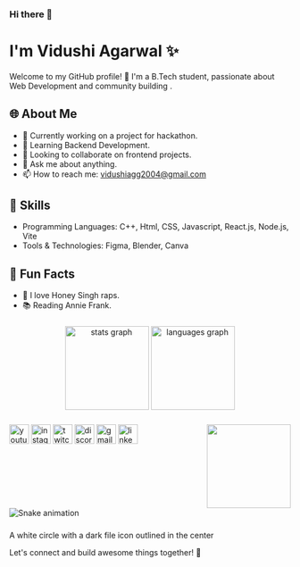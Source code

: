 ### Hi there 👋
# I'm Vidushi Agarwal ✨

Welcome to my GitHub profile! 🚀 I'm a B.Tech student, passionate about Web Development and community building .

## 🌐 About Me

- 🔭 Currently working on a project for hackathon.
- 🌱 Learning Backend Development.
- 👯 Looking to collaborate on frontend projects.
- 💬 Ask me about anything.
- 📫 How to reach me: vidushiagg2004@gmail.com

## 🚀 Skills

- Programming Languages: C++, Html, CSS, Javascript, React.js, Node.js, Vite
- Tools & Technologies: Figma, Blender, Canva

## 🌟 Fun Facts

- 🎵 I love Honey Singh raps.
- 📚 Reading Annie Frank.

###

<div align="center">
  <img src="https://github-readme-stats.vercel.app/api?username=agarwalvidu&hide_title=false&hide_rank=false&show_icons=true&include_all_commits=true&count_private=true&disable_animations=false&theme=dracula&locale=en&hide_border=false" height="150" alt="stats graph"  />
  <img src="https://github-readme-stats.vercel.app/api/top-langs?username=maurodesouza&locale=en&hide_title=false&layout=compact&card_width=320&langs_count=5&theme=dracula&hide_border=false" height="150" alt="languages graph"  />
</div>

###

<img align="right" height="150" src="https://i.imgflip.com/65efzo.gif"  />


###

<div align="left">
  <img src="https://img.shields.io/static/v1?message=Youtube&logo=youtube&label=&color=FF0000&logoColor=white&labelColor=&style=for-the-badge" height="35" alt="youtube logo"  />
  <img src="https://img.shields.io/static/v1?message=Instagram&logo=instagram&label=&color=E4405F&logoColor=white&labelColor=&style=for-the-badge" height="35" alt="instagram logo"  />
  <img src="https://img.shields.io/static/v1?message=Twitch&logo=twitch&label=&color=9146FF&logoColor=white&labelColor=&style=for-the-badge" height="35" alt="twitch logo"  />
  <img src="https://img.shields.io/static/v1?message=Discord&logo=discord&label=&color=7289DA&logoColor=white&labelColor=&style=for-the-badge" height="35" alt="discord logo"  />
  <img src="https://img.shields.io/static/v1?message=Gmail&logo=gmail&label=&color=D14836&logoColor=white&labelColor=&style=for-the-badge" height="35" alt="gmail logo"  />
  <img src="https://img.shields.io/static/v1?message=LinkedIn&logo=linkedin&label=&color=0077B5&logoColor=white&labelColor=&style=for-the-badge" height="35" alt="linkedin logo"  />
</div>

###

<br clear="both">

<img src="https://raw.githubusercontent.com/maurodesouza/maurodesouza/output/snake.svg" alt="Snake animation" />

###
A white circle with a dark file icon outlined in the center


Let's connect and build awesome things together! 🌈

